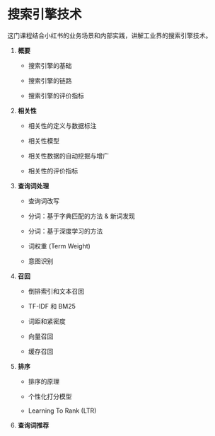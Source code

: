 # 搜索引擎技术


这门课程结合小红书的业务场景和内部实践，讲解工业界的搜索引擎技术。



1. **概要**


    * 搜索引擎的基础

    * 搜索引擎的链路

    * 搜索引擎的评价指标
    


2. **相关性**
    
    * 相关性的定义与数据标注
    
    * 相关性模型

    * 相关性数据的自动挖掘与增广

    * 相关性的评价指标
    



3. **查询词处理**

    * 查询词改写

    * 分词：基于字典匹配的方法 & 新词发现

    * 分词：基于深度学习的方法

    * 词权重 (Term Weight)
    
    * 意图识别


    
4. **召回**

    * 倒排索引和文本召回

    * TF-IDF 和 BM25

    * 词距和紧密度

    * 向量召回
    
    * 缓存召回



5. **排序** 

    * 排序的原理

    * 个性化打分模型

    * Learning To Rank (LTR)



6. **查询词推荐** 
    








